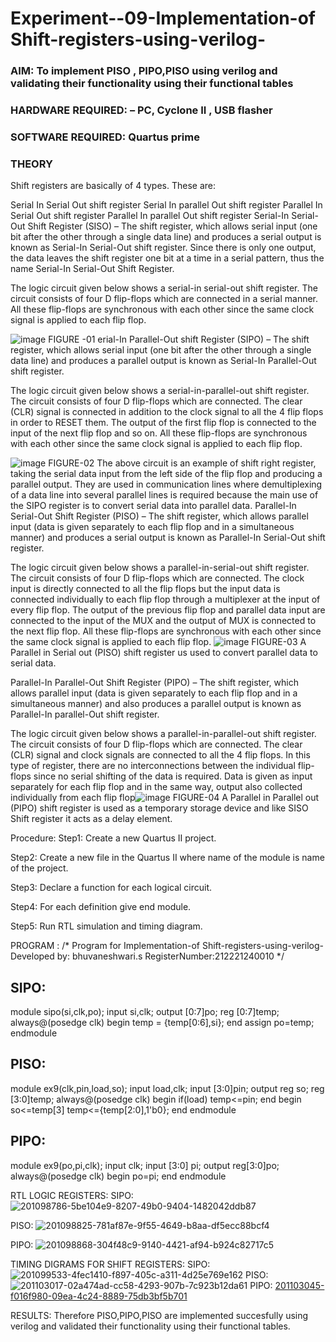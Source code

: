 
# Experiment--09-Implementation-of Shift-registers-using-verilog-
### AIM: To implement PISO , PIPO,PISO  using verilog and validating their functionality using their functional tables
### HARDWARE REQUIRED:  – PC, Cyclone II , USB flasher
### SOFTWARE REQUIRED:   Quartus prime
### THEORY 
Shift registers are basically of 4 types. These are:

Serial In Serial Out shift register
Serial In parallel Out shift register
Parallel In Serial Out shift register
Parallel In parallel Out shift register
Serial-In Serial-Out Shift Register (SISO) –
The shift register, which allows serial input (one bit after the other through a single data line) and produces a serial output is known as Serial-In Serial-Out shift register. Since there is only one output, the data leaves the shift register one bit at a time in a serial pattern, thus the name Serial-In Serial-Out Shift Register.

The logic circuit given below shows a serial-in serial-out shift register. The circuit consists of four D flip-flops which are connected in a serial manner. All these flip-flops are synchronous with each other since the same clock signal is applied to each flip flop.

![image](https://user-images.githubusercontent.com/36288975/172337366-540cc45e-11fe-4cce-9503-560dc704bc7d.png)
FIGURE -01 
erial-In Parallel-Out shift Register (SIPO) –
The shift register, which allows serial input (one bit after the other through a single data line) and produces a parallel output is known as Serial-In Parallel-Out shift register.

The logic circuit given below shows a serial-in-parallel-out shift register. The circuit consists of four D flip-flops which are connected. The clear (CLR) signal is connected in addition to the clock signal to all the 4 flip flops in order to RESET them. The output of the first flip flop is connected to the input of the next flip flop and so on. All these flip-flops are synchronous with each other since the same clock signal is applied to each flip flop.

![image](https://user-images.githubusercontent.com/36288975/172337438-03416c7e-7c9d-4939-ba34-c355b9fc79c5.png)
FIGURE-02
The above circuit is an example of shift right register, taking the serial data input from the left side of the flip flop and producing a parallel output. They are used in communication lines where demultiplexing of a data line into several parallel lines is required because the main use of the SIPO register is to convert serial data into parallel data.
Parallel-In Serial-Out Shift Register (PISO) –
The shift register, which allows parallel input (data is given separately to each flip flop and in a simultaneous manner) and produces a serial output is known as Parallel-In Serial-Out shift register.

The logic circuit given below shows a parallel-in-serial-out shift register. The circuit consists of four D flip-flops which are connected. The clock input is directly connected to all the flip flops but the input data is connected individually to each flip flop through a multiplexer at the input of every flip flop. The output of the previous flip flop and parallel data input are connected to the input of the MUX and the output of MUX is connected to the next flip flop. All these flip-flops are synchronous with each other since the same clock signal is applied to each flip flop.
![image](https://user-images.githubusercontent.com/36288975/172337544-1632407f-1743-4b17-b480-00663d01e59f.png)
FIGURE-03
A Parallel in Serial out (PISO) shift register us used to convert parallel data to serial data.

Parallel-In Parallel-Out Shift Register (PIPO) –
The shift register, which allows parallel input (data is given separately to each flip flop and in a simultaneous manner) and also produces a parallel output is known as Parallel-In parallel-Out shift register.

The logic circuit given below shows a parallel-in-parallel-out shift register. The circuit consists of four D flip-flops which are connected. The clear (CLR) signal and clock signals are connected to all the 4 flip flops. In this type of register, there are no interconnections between the individual flip-flops since no serial shifting of the data is required. Data is given as input separately for each flip flop and in the same way, output also collected individually from each flip flop![image](https://user-images.githubusercontent.com/36288975/172337661-babb1f90-6286-4d14-8cbd-26a380ee085e.png)
FIGURE-04
A Parallel in Parallel out (PIPO) shift register is used as a temporary storage device and like SISO Shift register it acts as a delay element.

Procedure:
Step1: Create a new Quartus II project.

Step2: Create a new file in the Quartus II where name of the module is name of the project.

Step3: Declare a function for each logical circuit.

Step4: For each definition give end module.

Step5: Run RTL simulation and timing diagram.



PROGRAM :
/*
Program for  Implementation-of Shift-registers-using-verilog-
Developed by: bhuvaneshwari.s
RegisterNumber:212221240010
*/

## SIPO:
module sipo(si,clk,po);
input si,clk;
output [0:7]po;
reg [0:7]temp;
always@(posedge clk)
begin
temp = {temp[0:6],si};
end
assign po=temp;
endmodule

## PISO:
module ex9(clk,pin,load,so);
input load,clk;
input [3:0]pin;
output reg so;
reg [3:0]temp;
always@(posedge clk)
begin
if(load)
temp<=pin;
end
begin
so<=temp[3]
temp<={temp[2:0],1'b0};
end
endmodule

## PIPO:
module ex9(po,pi,clk);
input clk;
input [3:0] pi;
output reg[3:0]po;
always@(posedge clk)
begin
po=pi;
end
endmodule






RTL LOGIC  REGISTERS:
SIPO:
![201098786-5be104e9-8207-49b0-9404-1482042ddb87](https://user-images.githubusercontent.com/94828604/201915031-d47ed4ce-95e8-4690-b8f3-11a402f29a99.png)

PISO:
![201098825-781af87e-9f55-4649-b8aa-df5ecc88bcf4](https://user-images.githubusercontent.com/94828604/201915156-63299b65-24f3-4469-bf63-8c7fc9586468.png)

PIPO:
![201098868-304f48c9-9140-4421-af94-b924c82717c5](https://user-images.githubusercontent.com/94828604/201915310-01363382-b230-48e7-abd1-1cbf06403a96.png)










TIMING DIGRAMS FOR SHIFT REGISTERS:
SIPO:
![201099533-4fec1410-f897-405c-a311-4d25e769e162](https://user-images.githubusercontent.com/94828604/201915464-9f0160d0-0cd3-4db7-9062-137ec7f47e0f.png)
PISO:
![201103017-02a474ad-cc58-4293-907b-7c923b12da61](https://user-images.githubusercontent.com/94828604/201915582-7d21abe4-7cbf-41cd-b858-14cf83873527.jpg)
PIPO:
[201103045-f016f980-09ea-4c24-8889-75db3bf5b701](https://user-images.githubusercontent.com/94828604/201915669-2940b676-3c15-4a5f-8b77-a27e3cb86974.jpg)


RESULTS:
Therefore PISO,PIPO,PISO are implemented succesfully using verilog and validated their functionality using their functional tables.

